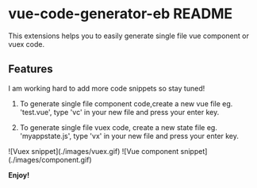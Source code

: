 # vue-code-generator-eb README
This extensions helps you to easily generate single file vue component or vuex code.

## Features
I am working hard to add more code snippets so stay tuned!

1. To generate single file component code,create a new vue file eg. 'test.vue', type 'vc' in your new file and press your enter key.

2. To generate single file vuex code, create a new state file eg. 'myappstate.js', type 'vx' in your new file and press your enter key.

\!\[Vuex snippet\]\(./images/vuex.gif\)
\!\[Vue component snippet\]\(./images/component.gif\)


**Enjoy!**
